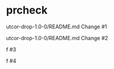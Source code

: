 # prcheck

utcor-drop-1.0-0/README.md  Change #1

utcor-drop-1.0-0/README.md  Change #2

f  #3

f #4
